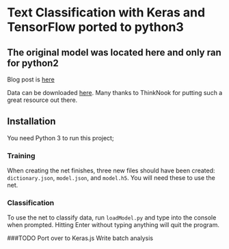 # Text Classification with Keras and TensorFlow ported to python3

## The original model was located here and only ran for python2
Blog post is [here](https://vgpena.github.io/classifying-tweets-with-keras-and-tensorflow/)


Data can be downloaded [here](http://thinknook.com/twitter-sentiment-analysis-training-corpus-dataset-2012-09-22/). Many thanks to ThinkNook for putting such a great resource out there.

## Installation

You need Python 3 to run this project;

### Training
When creating the net finishes, three new files should have been created: `dictionary.json`, `model.json`, and `model.h5`. You will need these to use the net.

### Classification
To use the net to classify data, run `loadModel.py` and type into the console when prompted. Hitting Enter without typing anything will quit the program.


###TODO
Port over to Keras.js
Write batch analysis
